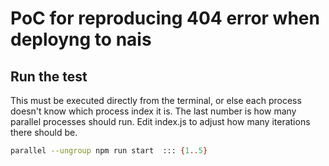 # PoC for reproducing 404 error when deployng to nais

## Run the test

This must be executed directly from the terminal, or else each process doesn't know which process index it is. The last number is how many parallel processes should run. Edit index.js to adjust how many iterations there should be.

```bash
parallel --ungroup npm run start  ::: {1..5}
```

